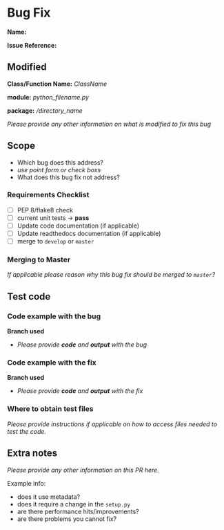# Bug Fix 
**Name:** 

**Issue Reference:**


## Modified

**Class/Function Name:** *ClassName* 

**module:** *python_filename.py*

**package:** */directory_name*

*Please provide any other information on what is modified to fix this bug*

## Scope
- Which bug does this address?
- *use point form or check boxs*
- What does this bug fix not address? 

### Requirements Checklist
- [ ] PEP 8/flake8 check
- [ ] current unit tests -> **pass**
- [ ] Update code documentation (if applicable)
- [ ] Update readthedocs documentation (if applicable)
- [ ] merge to `develop` or `master`

### Merging to Master
*If applicable please reason why this bug fix should be merged to `master`?*

## Test code
### Code example with the bug
**Branch used**
- *Please provide **code** and **output** with the bug*

### Code example with the fix
**Branch used**
- *Please provide **code** and **output** with the fix*

### Where to obtain test files
*Please provide instructions if applicable on how to access files needed to test the code.*

## Extra notes
*Please provide any other information on this PR here.*

Example info: 
- does it use metadata?
- does it require a change in the `setup.py`
- are there performance hits/improvements?
- are there problems you cannot fix?

